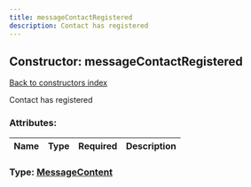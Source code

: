 ```yaml
---
title: messageContactRegistered
description: Contact has registered
---
```

## Constructor: messageContactRegistered  
[Back to constructors index](index.md)



Contact has registered

### Attributes:

| Name     |    Type       | Required | Description |
|----------|---------------|----------|-------------|



### Type: [MessageContent](../types/MessageContent.md)


